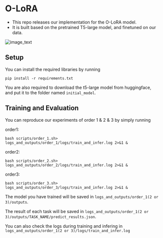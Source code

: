 # O-LoRA

- This repo releases our implementation for the O-LoRA model.
- It is built based on the pretrained T5-large model, and finetuned on our data.

![image_text](https://github.com/cmnfriend/O-LoRA/blob/main/data/O-LoRA.jpg)


## Setup

You can install the required libraries by running 

```
pip install -r requirements.txt
```

You are also required to download the t5-large model from huggingface, and put it to the folder named ```initial_model```.


## Training and Evaluation

You can reproduce our experiments of order 1 & 2 & 3 by simply running

order1:

```
bash scripts/order_1.sh> logs_and_outputs/order_1/logs/train_and_infer.log 2>&1 &
```

order2:

```
bash scripts/order_2.sh> logs_and_outputs/order_2/logs/train_and_infer.log 2>&1 &
```

order3:

```
bash scripts/order_3.sh> logs_and_outputs/order_3/logs/train_and_infer.log 2>&1 &
```

The model you have trained will be saved in ```logs_and_outputs/order_1(2 or 3)/outputs```.

The result of each task will be saved in ```logs_and_outputs/order_1(2 or 3)/outputs/TASK_NAME/predict_results.json```.

You can also check the logs during training and infering in  ```logs_and_outputs/order_1(2 or 3)/logs/train_and_infer.log```

